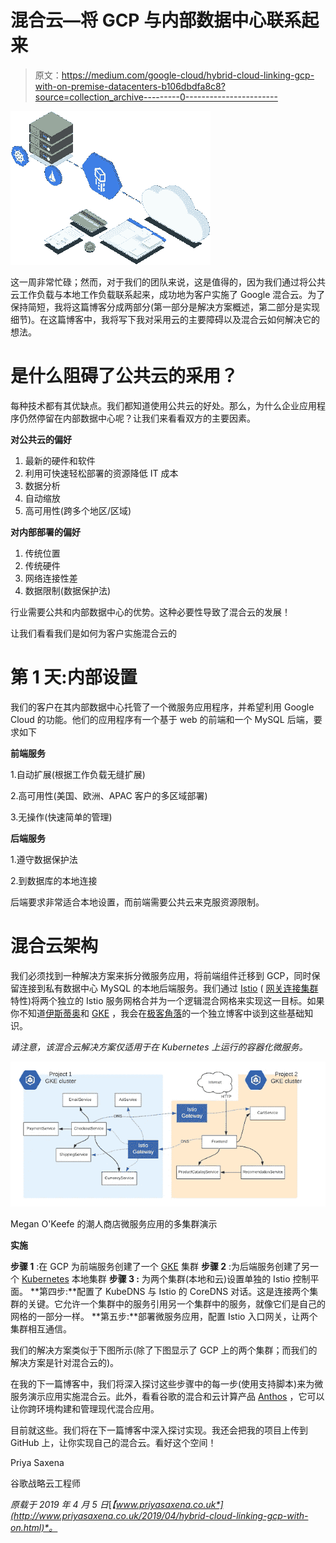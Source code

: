 # 混合云—将 GCP 与内部数据中心联系起来

> 原文：<https://medium.com/google-cloud/hybrid-cloud-linking-gcp-with-on-premise-datacenters-b106dbdfa8c8?source=collection_archive---------0----------------------->

![](img/d589fa564463cc1193e471f5de02590a.png)

这一周非常忙碌；然而，对于我们的团队来说，这是值得的，因为我们通过将公共云工作负载与本地工作负载联系起来，成功地为客户实施了 Google 混合云。为了保持简短，我将这篇博客分成两部分(第一部分是解决方案概述，第二部分是实现细节)。在这篇博客中，我将写下我对采用云的主要障碍以及混合云如何解决它的想法。

# 是什么阻碍了公共云的采用？

每种技术都有其优缺点。我们都知道使用公共云的好处。那么，为什么企业应用程序仍然停留在内部数据中心呢？让我们来看看双方的主要因素。

**对公共云的偏好**

1.  最新的硬件和软件
2.  利用可快速轻松部署的资源降低 IT 成本
3.  数据分析
4.  自动缩放
5.  高可用性(跨多个地区/区域)

**对内部部署的偏好**

1.  传统位置
2.  传统硬件
3.  网络连接性差
4.  数据限制(数据保护法)

行业需要公共和内部数据中心的优势。这种必要性导致了混合云的发展！

让我们看看我们是如何为客户实施混合云的

# 第 1 天:内部设置

我们的客户在其内部数据中心托管了一个微服务应用程序，并希望利用 Google Cloud 的功能。他们的应用程序有一个基于 web 的前端和一个 MySQL 后端，要求如下

**前端服务**

1.自动扩展(根据工作负载无缝扩展)

2.高可用性(美国、欧洲、APAC 客户的多区域部署)

3.无操作(快速简单的管理)

**后端服务**

1.遵守数据保护法

2.到数据库的本地连接

后端要求非常适合本地设置，而前端需要公共云来克服资源限制。

# 混合云架构

我们必须找到一种解决方案来拆分微服务应用，将前端组件迁移到 GCP，同时保留连接到私有数据中心 MySQL 的本地后端服务。我们通过 [Istio](https://preliminary.istio.io/docs/concepts/what-is-istio/) ( [网关连接集群](https://preliminary.istio.io/docs/concepts/multicluster-deployments/#multiple-control-plane-topology)特性)将两个独立的 Istio 服务网格合并为一个逻辑混合网格来实现这一目标。如果你不知道[伊斯蒂奥](https://preliminary.istio.io/docs/concepts/what-is-istio/)和 [GKE](https://cloud.google.com/kubernetes-engine/) ，我会在[极客角落](http://www.priyasaxena.co.uk/p/geeky-corner.html)的一个独立博客中谈到这些基础知识。

*请注意，该混合云解决方案仅适用于在 Kubernetes 上运行的容器化微服务。*

![](img/0af44eb2f0e3ae9e6aa3bdf510f4a92c.png)

Megan O'Keefe 的潮人商店微服务应用的多集群演示

**实施**

**步骤 1** :在 GCP 为前端服务创建了一个 [GKE](https://cloud.google.com/kubernetes-engine/) 集群
**步骤 2** :为后端服务创建了另一个 [Kubernetes](https://kubernetes.io/) 本地集群
**步骤 3 :** 为两个集群(本地和云)设置单独的 Istio 控制平面。
**第四步:**配置了 KubeDNS 与 Istio 的 CoreDNS 对话。这是连接两个集群的关键。它允许一个集群中的服务引用另一个集群中的服务，就像它们是自己的网格的一部分一样。
**第五步:**部署微服务应用，配置 Istio 入口网关，让两个集群相互通信。

我们的解决方案类似于下图所示(除了下图显示了 GCP 上的两个集群；而我们的解决方案是针对混合云的)。

在我的下一篇博客中，我们将深入探讨这些步骤中的每一步(使用支持脚本)来为微服务演示应用实施混合云。此外，看看谷歌的混合和云计算产品 [Anthos](https://cloud.google.com/cloud-services-platform/) ，它可以让你跨环境构建和管理现代混合应用。

目前就这些。我们将在下一篇博客中深入探讨实现。我还会把我的项目上传到 GitHub 上，让你实现自己的混合云。看好这个空间！

Priya Saxena

谷歌战略云工程师

*原载于 2019 年 4 月 5 日*[*【www.priyasaxena.co.uk*](http://www.priyasaxena.co.uk/2019/04/hybrid-cloud-linking-gcp-with-on.html)*。*